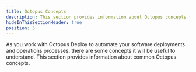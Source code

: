 ```yaml
---
title: Octopus Concepts
description: This section provides information about Octopus concepts that it's helpful to understand as you deploy software with Octopus Deploy.
hideInThisSectionHeader: true
position: 5
---
```


As you work with Octopus Deploy to automate your software deployments and operations processes, there are some concepts it will be useful to understand. This section provides information about common Octopus concepts.
